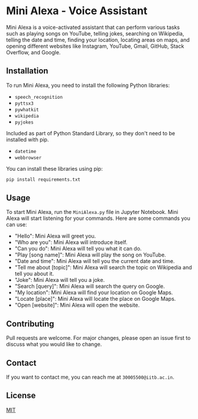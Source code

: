 # Mini Alexa - Voice Assistant

Mini Alexa is a voice-activated assistant that can perform various tasks such as playing songs on YouTube, telling jokes, searching on Wikipedia, telling the date and time, finding your location, locating areas on maps, and opening different websites like Instagram, YouTube, Gmail, GitHub, Stack Overflow, and Google.

## Installation

To run Mini Alexa, you need to install the following Python libraries:

- `speech_recognition`
- `pyttsx3`
- `pywhatkit`
- `wikipedia`
- `pyjokes`

Included as part of Python Standard Library, so they don't need to be installed with pip.

- `datetime`
- `webbrowser`

You can install these libraries using pip:

```bash
pip install requirements.txt
```

## Usage

To start Mini Alexa, run the `MiniAlexa.py` file in Jupyter Notebook. Mini Alexa will start listening for your commands. Here are some commands you can use:

- "Hello": Mini Alexa will greet you.
- "Who are you": Mini Alexa will introduce itself.
- "Can you do": Mini Alexa will tell you what it can do.
- "Play [song name]": Mini Alexa will play the song on YouTube.
- "Date and time": Mini Alexa will tell you the current date and time.
- "Tell me about [topic]": Mini Alexa will search the topic on Wikipedia and tell you about it.
- "Joke": Mini Alexa will tell you a joke.
- "Search [query]": Mini Alexa will search the query on Google.
- "My location": Mini Alexa will find your location on Google Maps.
- "Locate [place]": Mini Alexa will locate the place on Google Maps.
- "Open [website]": Mini Alexa will open the website.

## Contributing

Pull requests are welcome. For major changes, please open an issue first to discuss what you would like to change.

## Contact
If you want to contact me, you can reach me at `30005500@iitb.ac.in`.

## License

[MIT](https://choosealicense.com/licenses/mit/)
